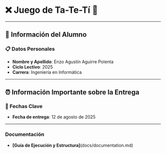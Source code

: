 # ❌ Juego de Ta-Te-Tí 🔴

---

## 👤 Información del Alumno

### 📋 Datos Personales
- **Nombre y Apellido**: Enzo Agustín Aguirre Polenta
- **Ciclo Lectivo**: 2025
- **Carrera**: Ingeniería en Informática

---

## ⏰ Información Importante sobre la Entrega

### 📅 Fechas Clave
- **Fecha de entrega**: 12 de agosto de 2025

---

### Documentación
- **[Guía de Ejecución y Estructura]**(docs/documentation.md)